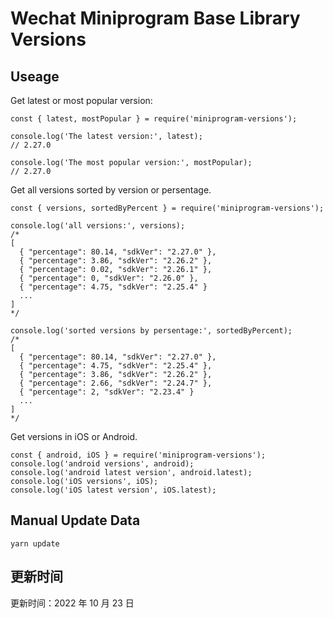 
# Wechat Miniprogram Base Library Versions

## Useage

Get latest or most popular version:

```;
const { latest, mostPopular } = require('miniprogram-versions');

console.log('The latest version:', latest);
// 2.27.0

console.log('The most popular version:', mostPopular);
// 2.27.0

```

Get all versions sorted by version or persentage.

```
const { versions, sortedByPercent } = require('miniprogram-versions');

console.log('all versions:', versions);
/*
[
  { "percentage": 80.14, "sdkVer": "2.27.0" },
  { "percentage": 3.86, "sdkVer": "2.26.2" },
  { "percentage": 0.02, "sdkVer": "2.26.1" },
  { "percentage": 0, "sdkVer": "2.26.0" },
  { "percentage": 4.75, "sdkVer": "2.25.4" }
  ...
]
*/

console.log('sorted versions by persentage:', sortedByPercent);
/*
[
  { "percentage": 80.14, "sdkVer": "2.27.0" },
  { "percentage": 4.75, "sdkVer": "2.25.4" },
  { "percentage": 3.86, "sdkVer": "2.26.2" },
  { "percentage": 2.66, "sdkVer": "2.24.7" },
  { "percentage": 2, "sdkVer": "2.23.4" }
  ...
]
*/
```

Get versions in iOS or Android.

```
const { android, iOS } = require('miniprogram-versions');
console.log('android versions', android);
console.log('android latest version', android.latest);
console.log('iOS versions', iOS);
console.log('iOS latest version', iOS.latest);
```

## Manual Update Data

```
yarn update
```

## 更新时间

更新时间：2022 年 10 月 23 日
